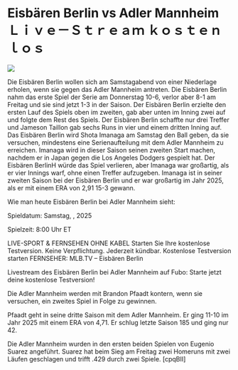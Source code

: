 # Eisbären Berlin vs Adler Mannheim Ｌｉｖｅ－Ｓｔｒｅａｍ ｋｏｓｔｅｎｌｏｓ  
  
  
[![](https://i.imgur.com/qSNzIqt.png)](https://movie.rssnews.media/HUIUciAl.php)  
  
Die Eisbären Berlin wollen sich am Samstagabend von einer Niederlage erholen, wenn sie gegen das Adler Mannheim antreten. Die Eisbären Berlin nahm das erste Spiel der Serie am Donnerstag 10-6, verlor aber 8-1 am Freitag und sie sind jetzt 1-3 in der Saison. Der Eisbären Berlin erzielte den ersten Lauf des Spiels oben im zweiten, gab aber unten im Inning zwei auf und folgte dem Rest des Spiels. Der Eisbären Berlin schaffte nur drei Treffer und Jameson Taillon gab sechs Runs in vier und einem dritten Inning auf. Das Eisbären Berlin wird Shota Imanaga am Samstag den Ball geben, da sie versuchen, mindestens eine Serienaufteilung mit dem Adler Mannheim zu erreichen. Imanaga wird in dieser Saison seinen zweiten Start machen, nachdem er in Japan gegen die Los Angeles Dodgers gespielt hat. Der Eisbären BerlinH würde das Spiel verlieren, aber Imanaga war großartig, als er vier Innings warf, ohne einen Treffer aufzugeben. Imanaga ist in seiner zweiten Saison bei der Eisbären Berlin und er war großartig im Jahr 2025, als er mit einem ERA von 2,91 15-3 gewann.

Wie man heute Eisbären Berlin bei Adler Mannheim sieht:

Spieldatum: Samstag, , 2025

Spielzeit: 8:00 Uhr ET

LIVE-SPORT & FERNSEHEN OHNE KABEL
Starten Sie Ihre kostenlose Testversion. Keine Verpflichtung. Jederzeit kündbar.
Kostenlose Testversion starten
FERNSEHER: MLB.TV – Eisbären Berlin

Livestream des Eisbären Berlin bei Adler Mannheim auf Fubo: Starte jetzt deine kostenlose Testversion!

Die Adler Mannheim werden mit Brandon Pfaadt kontern, wenn sie versuchen, ein zweites Spiel in Folge zu gewinnen.

Pfaadt geht in seine dritte Saison mit dem Adler Mannheim. Er ging 11-10 im Jahr 2025 mit einem ERA von 4,71. Er schlug letzte Saison 185 und ging nur 42.

Die Adler Mannheim wurden in den ersten beiden Spielen von Eugenio Suarez angeführt. Suarez hat beim Sieg am Freitag zwei Homeruns mit zwei Läufen geschlagen und trifft .429 durch zwei Spiele. [cpqBII]